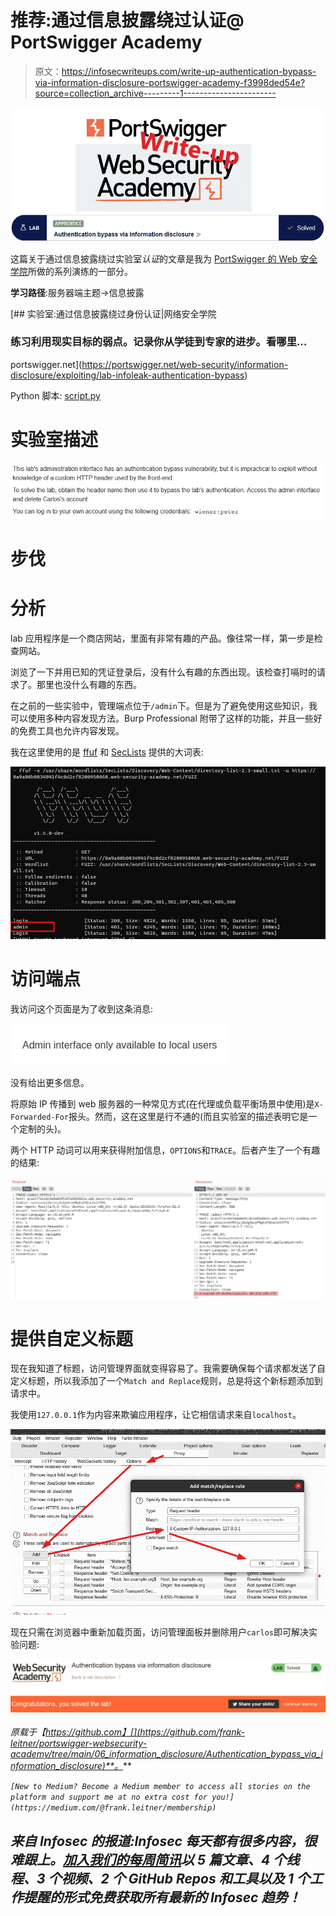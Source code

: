# 推荐:通过信息披露绕过认证@ PortSwigger Academy

> 原文：<https://infosecwriteups.com/write-up-authentication-bypass-via-information-disclosure-portswigger-academy-f3998ded54e?source=collection_archive---------1----------------------->

![](img/f8d482022e0da534898ac18d82dc1538.png)

这篇关于通过信息披露绕过实验室*认证*的文章是我为 [PortSwigger 的 Web 安全学院](https://portswigger.net/web-security)所做的系列演练的一部分。

**学习路径**:服务器端主题→信息披露

[](https://portswigger.net/web-security/information-disclosure/exploiting/lab-infoleak-authentication-bypass) [## 实验室:通过信息披露绕过身份认证|网络安全学院

### 练习利用现实目标的弱点。记录你从学徒到专家的进步。看哪里…

portswigger.net](https://portswigger.net/web-security/information-disclosure/exploiting/lab-infoleak-authentication-bypass) 

Python 脚本: [script.py](https://github.com/frank-leitner/portswigger-websecurity-academy/blob/main/06_information_disclosure/Authentication_bypass_via_information_disclosure/script.py)

# 实验室描述

![](img/4ef6d8473013e0b404a5dbd678332697.png)

# 步伐

# 分析

lab 应用程序是一个商店网站，里面有非常有趣的产品。像往常一样，第一步是检查网站。

浏览了一下并用已知的凭证登录后，没有什么有趣的东西出现。该检查打嗝时的请求了。那里也没什么有趣的东西。

在之前的一些实验中，管理端点位于`/admin`下。但是为了避免使用这些知识，我可以使用多种内容发现方法。Burp Professional 附带了这样的功能，并且一些好的免费工具也允许内容发现。

我在这里使用的是 [ffuf](https://github.com/ffuf/ffuf) 和 [SecLists](https://github.com/danielmiessler/SecLists) 提供的大词表:

![](img/edbc295f7933ae2c89e50a7231911199.png)

# 访问端点

我访问这个页面是为了收到这条消息:

![](img/9b398a70e1fa01617f38588b2eb520f0.png)

没有给出更多信息。

将原始 IP 传播到 web 服务器的一种常见方式(在代理或负载平衡场景中使用)是`X-Forwarded-For`报头。然而，这在这里是行不通的(而且实验室的描述表明它是一个定制的头)。

两个 HTTP 动词可以用来获得附加信息，`OPTIONS`和`TRACE`。后者产生了一个有趣的结果:

![](img/3b83d5a71f716a98848c4c2dc4440eae.png)

# 提供自定义标题

现在我知道了标题，访问管理界面就变得容易了。我需要确保每个请求都发送了自定义标题，所以我添加了一个`Match and Replace`规则，总是将这个新标题添加到请求中。

我使用`127.0.0.1`作为内容来欺骗应用程序，让它相信请求来自`localhost`。

![](img/64e09c7d941a0a892bd4b2951b9d4f6d.png)

现在只需在浏览器中重新加载页面，访问管理面板并删除用户`carlos`即可解决实验问题:

![](img/3d3e3be4ec44de29bdc7385872a96893.png)

*原载于【https://github.com】[](https://github.com/frank-leitner/portswigger-websecurity-academy/tree/main/06_information_disclosure/Authentication_bypass_via_information_disclosure)**。***

*`[New to Medium? Become a Medium member to access all stories on the platform and support me at no extra cost for you!](https://medium.com/@frank.leitner/membership)`*

## *来自 Infosec 的报道:Infosec 每天都有很多内容，很难跟上。[加入我们的每周简讯](https://weekly.infosecwriteups.com/)以 5 篇文章、4 个线程、3 个视频、2 个 GitHub Repos 和工具以及 1 个工作提醒的形式免费获取所有最新的 Infosec 趋势！*